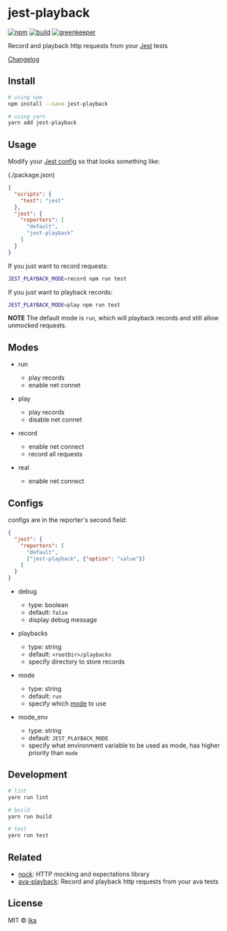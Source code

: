 # jest-playback

[![npm](https://img.shields.io/npm/v/jest-playback.svg)](https://www.npmjs.com/package/jest-playback)
[![build](https://img.shields.io/travis/ikatyang/jest-playback/master.svg)](https://travis-ci.org/ikatyang/jest-playback/builds)
[![greenkeeper](https://badges.greenkeeper.io/ikatyang/jest-playback.svg)](https://greenkeeper.io/)

Record and playback http requests from your [Jest](https://facebook.github.io/jest/) tests

[Changelog](https://github.com/ikatyang/jest-playback/blob/master/CHANGELOG.md)

## Install

```sh
# using npm
npm install --save jest-playback

# using yarn
yarn add jest-playback
```
## Usage

Modify your [Jest config](https://facebook.github.io/jest/docs/en/configuration.html) so that looks something like:

(./package.json)

```json
{
  "scripts": {
    "test": "jest"
  },
  "jest": {
    "reporters": [
      "default",
      "jest-playback"
    ]
  }
}
```

If you just want to record requests:

```sh
JEST_PLAYBACK_MODE=record npm run test
```

If you just want to playback records:

```sh
JEST_PLAYBACK_MODE=play npm run test
```

**NOTE** The default mode is `run`, which will playback records and still allow unmocked requests.

## Modes

- run
  - play records
  - enable net connet

- play
  - play records
  - disable net connet

- record
  - enable net connect
  - record all requests

- real
  - enable net connect

## Configs

configs are in the reporter's second field:

```json
{
  "jest": {
    "reporters": [
      "default",
      ["jest-playback", {"option": "value"}]
    ]
  }
}
```

- debug
  - type: boolean
  - default: `false`
  - display debug message

- playbacks
  - type: string
  - default: `<rootDir>/playbacks`
  - specify directory to store records

- mode
  - type: string
  - default: `run`
  - specify which [mode](#modes) to use

- mode_env
  - type: string
  - default: `JEST_PLAYBACK_MODE`
  - specify what environment variable to be used as mode, has higher priority than `mode`

## Development

```sh
# lint
yarn run lint

# build
yarn run build

# test
yarn run test
```

## Related
- [nock](https://github.com/node-nock/nock): HTTP mocking and expectations library
- [ava-playback](https://github.com/dempfi/ava-playback): Record and playback http requests from your ava tests

## License

MIT © [Ika](https://github.com/ikatyang)
